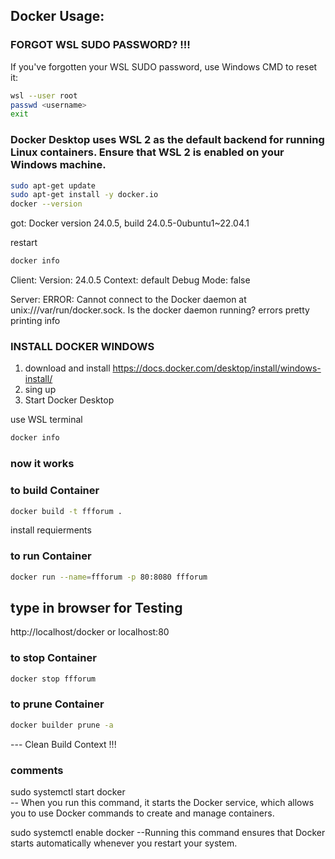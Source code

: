 ## Docker Usage: 

### FORGOT WSL SUDO PASSWORD? !!!
If you've forgotten your WSL SUDO password, use Windows CMD to reset it:

```bash
wsl --user root
passwd <username>
exit
```
### Docker Desktop uses WSL 2 as the default backend for running Linux containers. Ensure that WSL 2 is enabled on your Windows machine.

```bash
sudo apt-get update
sudo apt-get install -y docker.io
docker --version
```
got: Docker version 24.0.5, build 24.0.5-0ubuntu1~22.04.1

restart
```bash
docker info
```
Client:
Version:    24.0.5
Context:    default
Debug Mode: false

Server:
ERROR: Cannot connect to the Docker daemon at unix:///var/run/docker.sock. Is the docker daemon running?
errors pretty printing info

### INSTALL DOCKER WINDOWS

1. download and install https://docs.docker.com/desktop/install/windows-install/
2. sing up
3. Start Docker Desktop

use WSL terminal
```bash
docker info
```
### now it works

### to build Container
```bash
docker build -t ffforum .
```
  install requierments

### to run Container
```bash
docker run --name=ffforum -p 80:8080 ffforum
```

## type in browser for Testing
http://localhost/docker
or
localhost:80

### to stop Container
```bash
docker stop ffforum
```

### to prune Container
```bash
docker builder prune -a
```
--- Clean Build Context !!!

### comments 
sudo systemctl start docker 	
	-- When you run this command, it starts the Docker service,
	which allows you to use Docker commands to create and manage containers.

sudo systemctl enable docker
	--Running this command ensures that Docker starts automatically whenever you restart your system. 